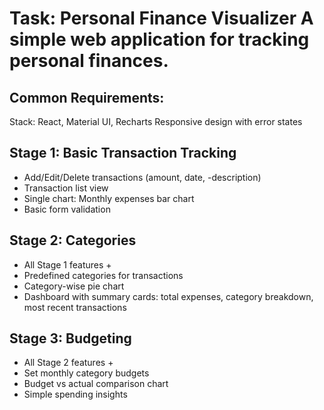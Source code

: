 # Task: Personal Finance Visualizer A simple web application for tracking personal finances.

## Common Requirements:
Stack: React, Material UI, Recharts
Responsive design with error states

## Stage 1: Basic Transaction Tracking  
- Add/Edit/Delete transactions (amount, date, -description)  
- Transaction list view
- Single chart: Monthly expenses bar chart
- Basic form validation

## Stage 2: Categories  
- All Stage 1 features +
- Predefined categories for transactions
- Category-wise pie chart
- Dashboard with summary cards: total expenses, category breakdown, most recent transactions

## Stage 3: Budgeting
- All Stage 2 features +
- Set monthly category budgets
- Budget vs actual comparison chart
- Simple spending insights